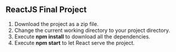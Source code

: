 ## ReactJS Final Project

1) Download the project as a zip file.
2) Change the current working directory to your project directory.
3) Execute **npm install** to download all the dependencies.
4) Execute **npm start** to let React serve the project.

